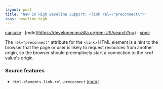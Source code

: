 ```yaml
---
layout: post
title: "New in High Baseline Support: <link rel=\"preconnect\">"
tags: baseline-high
---
```


[caniuse](https://caniuse.com/?search=link-rel-preconnect) · [mdn](https://developer.mozilla.org/en-US/search?q=<link rel="preconnect">) · [spec](https://html.spec.whatwg.org/multipage/links.html#link-type-preconnect)

The `rel="preconnect"` attribute for the `<link>` HTML element is a hint to the browser that the page or user is likely to request resources from another origin, so the browser should preemptively start a connection to the `href` value's origin.

### Source features

- ``html.elements.link.rel.preconnect`` [[mdn]](https://developer.mozilla.org/en-US/search?q=html.elements.link.rel.preconnect)
